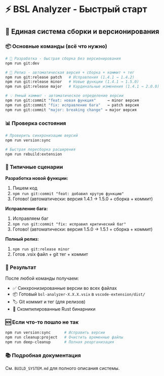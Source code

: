 # ⚡ BSL Analyzer - Быстрый старт

## 🚀 Единая система сборки и версионирования

### 📦 Основные команды (всё что нужно)

```bash
# 🔨 Разработка - быстрая сборка без версионирования
npm run git:dev

# 🚀 Релиз - автоматическая версия + сборка + коммит + тег  
npm run git:release patch   # Исправления (1.4.1 → 1.4.2)
npm run git:release minor   # Новые функции (1.4.1 → 1.5.0)
npm run git:release major   # Кардинальные изменения (1.4.1 → 2.0.0)

# 💡 Умный коммит - автоматическое определение версии
npm run git:commit "feat: новая функция"     → minor версия
npm run git:commit "fix: исправление бага"   → patch версия  
npm run git:commit "major: breaking change" → major версия
```

### 📊 Проверка состояния

```bash
# Проверить синхронизацию версий
npm run version:sync

# Быстрая пересборка расширения
npm run rebuild:extension
```

### 🎯 Типичные сценарии

**Разработка новой функции:**
1. Пишем код
2. `npm run git:commit "feat: добавил крутую функцию"` 
3. Готово! (автоматически: версия 1.4.1 → 1.5.0 + сборка + коммит)

**Исправление бага:**
1. Исправляем баг  
2. `npm run git:commit "fix: исправил критический баг"`
3. Готово! (автоматически: версия 1.5.0 → 1.5.1 + сборка + коммит)

**Полный релиз:**
1. `npm run git:release minor`
2. Готов .vsix файл + git тег + коммит

### 📁 Результат

После любой команды получаем:
- ✅ Синхронизированные версии во всех файлах
- 📦 Готовый `bsl-analyzer-X.X.X.vsix` в `vscode-extension/dist/`
- 🏷️ Git коммит и тег (для релизов)
- 🔧 Скомпилированные Rust бинарники

### 🆘 Если что-то пошло не так

```bash
npm run version:sync      # Исправить версии
npm run cleanup:project   # Очистить временные файлы  
npm run deep-cleanup      # Полная реорганизация
```

### 📚 Подробная документация

См. `BUILD_SYSTEM.md` для полного описания системы.